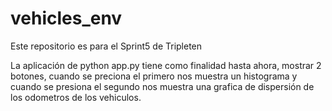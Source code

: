 # vehicles_env

Este repositorio es para el Sprint5 de Tripleten

La aplicación de python app.py tiene como finalidad hasta ahora, mostrar 2 botones, cuando se preciona el primero nos muestra un histograma y cuando se presiona el segundo nos muestra una grafica de dispersión de los odometros de los vehiculos.
